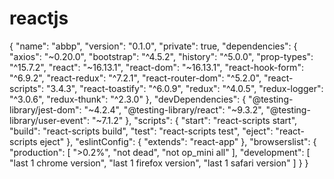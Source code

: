 # reactjs

{
  "name": "abbp",
  "version": "0.1.0",
  "private": true,
  "dependencies": {
    "axios": "~0.20.0",
    "bootstrap": "^4.5.2",
    "history": "^5.0.0",
    "prop-types": "^15.7.2",
    "react": "~16.13.1",
    "react-dom": "~16.13.1",
    "react-hook-form": "^6.9.2",
    "react-redux": "^7.2.1",
    "react-router-dom": "^5.2.0",
    "react-scripts": "3.4.3",
    "react-toastify": "^6.0.9",
    "redux": "^4.0.5",
    "redux-logger": "^3.0.6",
    "redux-thunk": "^2.3.0"
  },
  "devDependencies": {
    "@testing-library/jest-dom": "~4.2.4",
    "@testing-library/react": "~9.3.2",
    "@testing-library/user-event": "~7.1.2"
  },
  "scripts": {
    "start": "react-scripts start",
    "build": "react-scripts build",
    "test": "react-scripts test",
    "eject": "react-scripts eject"
  },
  "eslintConfig": {
    "extends": "react-app"
  },
  "browserslist": {
    "production": [
      ">0.2%",
      "not dead",
      "not op_mini all"
    ],
    "development": [
      "last 1 chrome version",
      "last 1 firefox version",
      "last 1 safari version"
    ]
  }
}
